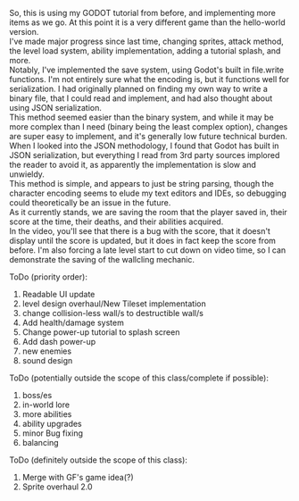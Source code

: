 So, this is using my GODOT tutorial from before, and implementing more items as we go. At this point it is a very different game than the hello-world version.  
I've made major progress since last time, changing sprites, attack method, the level load system, ability implementation, adding a tutorial splash, and more.  
Notably, I've implemented the save system, using Godot's built in file.write functions. I'm not entirely sure what the encoding is, but it functions well for serialization.
I had originally planned on finding my own way to write a binary file, that I could read and implement, and had also thought about using JSON serialization.  
This method seemed easier than the binary system, and while it may be more complex than I need (binary being the least complex option), changes are super easy to implement, and it's generally low future technical burden.  
When I looked into the JSON methodology, I found that Godot has built in JSON serialization, but everything I read from 3rd party sources implored the reader to avoid it, as apparently the implementation is slow and unwieldy.  
This method is simple, and appears to just be string parsing, though the character encoding seems to elude my text editors and IDEs, so debugging could theoretically be an issue in the future.  
As it currently stands, we are saving the room that the player saved in, their score at the time, their deaths, and their abilities acquired.  
In the video, you'll see that there is a bug with the score, that it doesn't display until the score is updated, but it does in fact keep the score from before. I'm also forcing a late level start to cut down on video time, so I can demonstrate the saving of the wallcling mechanic.

ToDo (priority order): 
1. Readable UI update  
1. level design overhaul/New Tileset implementation  
1. change collision-less wall/s to destructible wall/s  
1. Add health/damage system  
1. Change power-up tutorial to splash screen  
1. Add dash power-up  
1. new enemies  
1. sound design  

ToDo (potentially outside the scope of this class/complete if possible):
1. boss/es  
1. in-world lore  
1. more abilities  
1. ability upgrades  
1. minor Bug fixing  
1. balancing  

ToDo (definitely outside the scope of this class):
1. Merge with GF's game idea(?)  
1. Sprite overhaul 2.0  
